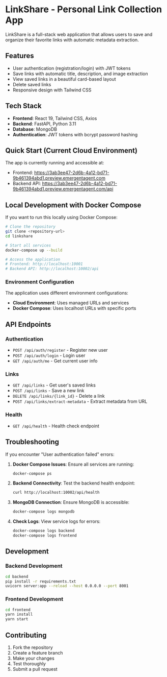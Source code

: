 # LinkShare - Personal Link Collection App

LinkShare is a full-stack web application that allows users to save and organize their favorite links with automatic metadata extraction.

## Features

- User authentication (registration/login) with JWT tokens
- Save links with automatic title, description, and image extraction  
- View saved links in a beautiful card-based layout
- Delete saved links
- Responsive design with Tailwind CSS

## Tech Stack

- **Frontend**: React 19, Tailwind CSS, Axios
- **Backend**: FastAPI, Python 3.11
- **Database**: MongoDB
- **Authentication**: JWT tokens with bcrypt password hashing

## Quick Start (Current Cloud Environment)

The app is currently running and accessible at:
- Frontend: https://3ab3ee47-2d6b-4a12-bd71-9b461394abd1.preview.emergentagent.com
- Backend API: https://3ab3ee47-2d6b-4a12-bd71-9b461394abd1.preview.emergentagent.com/api

## Local Development with Docker Compose

If you want to run this locally using Docker Compose:

```bash
# Clone the repository
git clone <repository-url>
cd linkshare

# Start all services
docker-compose up --build

# Access the application
# Frontend: http://localhost:10001
# Backend API: http://localhost:10002/api
```

### Environment Configuration

The application uses different environment configurations:

- **Cloud Environment**: Uses managed URLs and services
- **Docker Compose**: Uses localhost URLs with specific ports

## API Endpoints

### Authentication
- `POST /api/auth/register` - Register new user
- `POST /api/auth/login` - Login user  
- `GET /api/auth/me` - Get current user info

### Links
- `GET /api/links` - Get user's saved links
- `POST /api/links` - Save a new link
- `DELETE /api/links/{link_id}` - Delete a link
- `POST /api/links/extract-metadata` - Extract metadata from URL

### Health
- `GET /api/health` - Health check endpoint

## Troubleshooting

If you encounter "User authentication failed" errors:

1. **Docker Compose Issues**: Ensure all services are running:
   ```bash
   docker-compose ps
   ```

2. **Backend Connectivity**: Test the backend health endpoint:
   ```bash
   curl http://localhost:10002/api/health
   ```

3. **MongoDB Connection**: Ensure MongoDB is accessible:
   ```bash
   docker-compose logs mongodb
   ```

4. **Check Logs**: View service logs for errors:
   ```bash
   docker-compose logs backend
   docker-compose logs frontend
   ```

## Development

### Backend Development
```bash
cd backend
pip install -r requirements.txt
uvicorn server:app --reload --host 0.0.0.0 --port 8001
```

### Frontend Development  
```bash
cd frontend
yarn install
yarn start
```

## Contributing

1. Fork the repository
2. Create a feature branch
3. Make your changes
4. Test thoroughly
5. Submit a pull request
